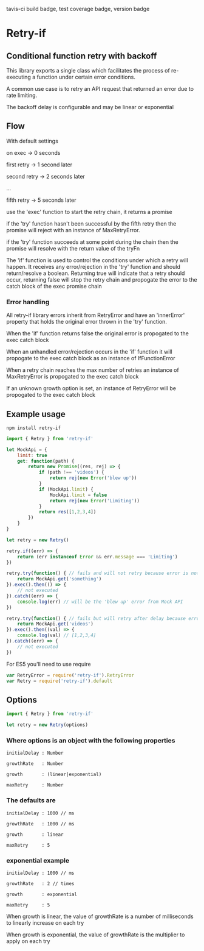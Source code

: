 tavis-ci build badge, test coverage badge, version badge

# Retry-if
## Conditional function retry with backoff

This library exports a single class which facilitates the process of re-executing
a function under certain error conditions.

A common use case is to retry an API request that returned
an error due to rate limiting.

The backoff delay is configurable and may be linear or exponential

## Flow

With default settings   

on exec -> 0 seconds

first retry -> 1 second later

second retry -> 2 seconds later

...

fifth retry -> 5 seconds later

use the 'exec' function to start the retry chain, it returns a promise

if the 'try' function hasn't been successful by the fifth retry then the promise will reject
with an instance of MaxRetryError.

if the 'try' function succeeds at some point during the chain then the promise will resolve with
the return value of the tryFn

The 'if' function is used to control the conditions under which a retry will happen.
It receives any error/rejection in the 'try' function and should return/resolve a boolean.
Returning true will indicate that a retry should occur, returning false will stop the retry
chain and propogate the error to the catch block of the exec promise chain

### Error handling

All retry-if library errors inherit from RetryError and have an 'innerError' property that holds
the original error thrown in the 'try' function.

When the 'if' function returns false the original error is propogated
to the exec catch block

When an unhandled error/rejection occurs in the 'if' function
it will propogate to the exec catch block as an instance of IfFunctionError 

When a retry chain reaches the max number of retries an instance of MaxRetryError
is propogated to the exec catch block

If an unknown growth option is set, an instance of RetryError will
be propogated to the exec catch block 

## Example usage

```
npm install retry-if
```

```javascript
import { Retry } from 'retry-if'

let MockApi = {
    limit: true
    get: function(path) {
        return new Promise((res, rej) => {
            if (path !== 'videos') {
                return rej(new Error('blew up'))
            }
            if (MockApi.limit) {
                MockApi.limit = false
                return rej(new Error('Limiting'))
            }
            return res([1,2,3,4])
        })
    }
}

let retry = new Retry()

retry.if((err) => {
    return (err instanceof Error && err.message === 'Limiting')
})

retry.try(function() { // fails and will not retry because error is not 'Limiting'
    return MockApi.get('something')
}).exec().then(() => {
    // not executed
}).catch((err) => {
    console.log(err) // will be the 'blew up' error from Mock API
})

retry.try(function() { // fails but will retry after delay because error is 'Limiting'
    return MockApi.get('videos')
}).exec().then((val) => {
    console.log(val) // [1,2,3,4]
}).catch((err) => {
    // not executed
})
```

For ES5 you'll need to use require
```javascript
var RetryError = require('retry-if').RetryError
var Retry = require('retry-if').default
```

## Options

```javascript
import { Retry } from 'retry-if'

let retry = new Retry(options)
```

### Where options is an object with the following properties

    initialDelay : Number

    growthRate   : Number

    growth       : (linear|exponential)

    maxRetry     : Number

### The defaults are

    initialDelay : 1000 // ms

    growthRate   : 1000 // ms

    growth       : linear

    maxRetry     : 5
    
### exponential example

    initialDelay : 1000 // ms
    
    growthRate   : 2 // times
    
    growth       : exponential
    
    maxRetry     : 5

When growth is linear, the value of growthRate is a number of milliseconds to linearly increase on each try

When growth is exponential, the value of growthRate is the multiplier to apply on each try
